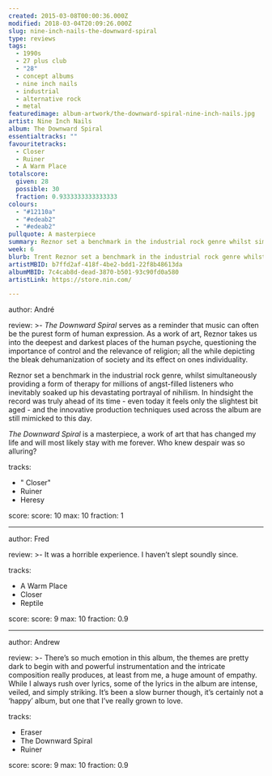 ```yaml
---
created: 2015-03-08T00:00:36.000Z
modified: 2018-03-04T20:09:26.000Z
slug: nine-inch-nails-the-downward-spiral
type: reviews
tags:
  - 1990s
  - 27 plus club
  - "28"
  - concept albums
  - nine inch nails
  - industrial
  - alternative rock
  - metal
featuredimage: album-artwork/the-downward-spiral-nine-inch-nails.jpg
artist: Nine Inch Nails
album: The Downward Spiral
essentialtracks: ""
favouritetracks:
  - Closer
  - Ruiner
  - A Warm Place
totalscore:
  given: 28
  possible: 30
  fraction: 0.9333333333333333
colours:
  - "#12110a"
  - "#edeab2"
  - "#edeab2"
pullquote: A masterpiece
summary: Reznor set a benchmark in the industrial rock genre whilst simultaneously providing a form of therapy for millions of angst-filled listeners, who inevitably soaked up his devastating portrayal of nihilism.
week: 6
blurb: Trent Reznor set a benchmark in the industrial rock genre whilst simultaneously providing a form of therapy for millions of angst-filled listeners.
artistMBID: b7ffd2af-418f-4be2-bdd1-22f8b48613da
albumMBID: 7c4cab8d-dead-3870-b501-93c90fd0a580
artistLink: https://store.nin.com/

---
```


author: André

review: >-
  *The Downward Spiral* serves as a reminder that music can often be the purest form of human expression. As a work of art, Reznor takes us into the deepest and darkest places of the human psyche, questioning the importance of control and the relevance of religion; all the while depicting the bleak dehumanization of society and its effect on ones individuality. 
  
  Reznor set a benchmark in the industrial rock genre, whilst simultaneously providing a form of therapy for millions of angst-filled listeners who inevitably soaked up his devastating portrayal of nihilism. In hindsight the record was truly ahead of its time - even today it feels only the slightest bit aged - and the innovative production techniques used across the album are still mimicked to this day. 
  
  *The Downward Spiral* is a masterpiece, a work of art that has changed my life and will most likely stay with me forever. Who knew despair was so alluring?

tracks:
  - " Closer"
  - ­Ruiner
  - ­Heresy

score:
  score: 10
  max: 10
  fraction: 1

---
author: Fred

review: >-
  It was a horrible experience. I haven’t slept soundly since.

tracks:
  - A Warm Place
  - ­Closer
  - ­Reptile

score:
  score: 9
  max: 10
  fraction: 0.9

---
author: Andrew

review: >-
  There’s so much emotion in this album, the themes are pretty dark to begin with and powerful instrumentation and the intricate composition really produces, at least from me, a huge amount of empathy. While I always rush over lyrics, some of the lyrics in the album are intense, veiled, and simply striking. It’s been a slow burner though, it’s certainly not a ‘happy’ album, but one that I’ve really grown to love.

tracks:
  - Eraser
  - ­The Downward Spiral
  - ­Ruiner

score:
  score: 9
  max: 10
  fraction: 0.9
